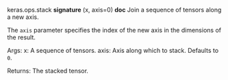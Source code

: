 keras.ops.stack
__signature__
(x, axis=0)
__doc__
Join a sequence of tensors along a new axis.

The `axis` parameter specifies the index of the new axis in the
dimensions of the result.

Args:
    x: A sequence of tensors.
    axis: Axis along which to stack. Defaults to `0`.

Returns:
    The stacked tensor.
